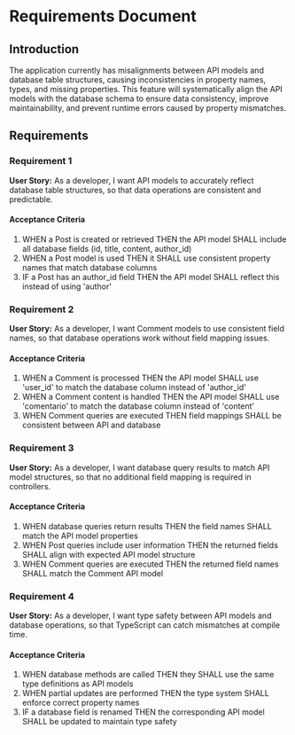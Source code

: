 # Requirements Document

## Introduction

The application currently has misalignments between API models and database table structures, causing inconsistencies in property names, types, and missing properties. This feature will systematically align the API models with the database schema to ensure data consistency, improve maintainability, and prevent runtime errors caused by property mismatches.

## Requirements

### Requirement 1

**User Story:** As a developer, I want API models to accurately reflect database table structures, so that data operations are consistent and predictable.

#### Acceptance Criteria

1. WHEN a Post is created or retrieved THEN the API model SHALL include all database fields (id, title, content, author_id)
2. WHEN a Post model is used THEN it SHALL use consistent property names that match database columns
3. IF a Post has an author_id field THEN the API model SHALL reflect this instead of using 'author'

### Requirement 2

**User Story:** As a developer, I want Comment models to use consistent field names, so that database operations work without field mapping issues.

#### Acceptance Criteria

1. WHEN a Comment is processed THEN the API model SHALL use 'user_id' to match the database column instead of 'author_id'
2. WHEN a Comment content is handled THEN the API model SHALL use 'comentario' to match the database column instead of 'content'
3. WHEN Comment queries are executed THEN field mappings SHALL be consistent between API and database

### Requirement 3

**User Story:** As a developer, I want database query results to match API model structures, so that no additional field mapping is required in controllers.

#### Acceptance Criteria

1. WHEN database queries return results THEN the field names SHALL match the API model properties
2. WHEN Post queries include user information THEN the returned fields SHALL align with expected API model structure
3. WHEN Comment queries are executed THEN the returned field names SHALL match the Comment API model

### Requirement 4

**User Story:** As a developer, I want type safety between API models and database operations, so that TypeScript can catch mismatches at compile time.

#### Acceptance Criteria

1. WHEN database methods are called THEN they SHALL use the same type definitions as API models
2. WHEN partial updates are performed THEN the type system SHALL enforce correct property names
3. IF a database field is renamed THEN the corresponding API model SHALL be updated to maintain type safety
